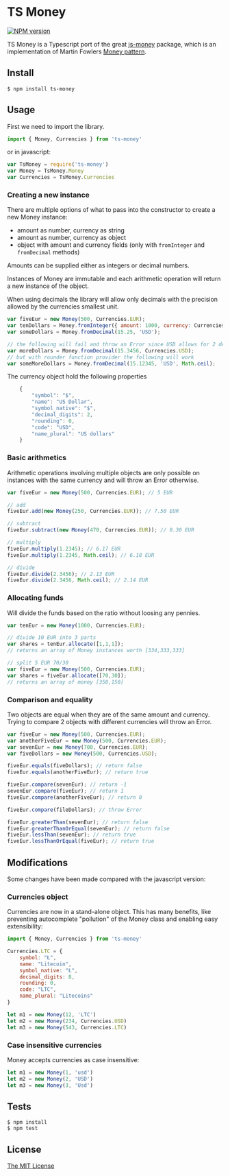 # TS Money

[![NPM version][npm-image]][npm-url]

TS Money is a Typescript port of the great [js-money](https://www.npmjs.com/package/js-money) package, which is an implementation of Martin Fowlers [Money pattern](http://martinfowler.com/eaaCatalog/money.html). 

## Install

    $ npm install ts-money


## Usage

First we need to import the library.

```javascript
import { Money, Currencies } from 'ts-money'
```

or in javascript:

```javascript
var TsMoney = require('ts-money')
var Money = TsMoney.Money
var Currencies = TsMoney.Currencies
```

### Creating a new instance

There are multiple options of what to pass into the constructor to create a new Money instance:
* amount as number, currency as string
* amount as number, currency as object
* object with amount and currency fields (only with `fromInteger` and `fromDecimal` methods)

Amounts can be supplied either as integers or decimal numbers.

Instances of Money are immutable and each arithmetic operation will return a new instance of the object.

When using decimals the library will allow only decimals with the precision allowed by the currencies smallest unit.

```javascript
var fiveEur = new Money(500, Currencies.EUR);
var tenDollars = Money.fromInteger({ amount: 1000, currency: Currencies.USD });
var someDollars = Money.fromDecimal(15.25, 'USD');

// the following will fail and throw an Error since USD allows for 2 decimals
var moreDollars = Money.fromDecimal(15.3456, Currencies.USD);
// but with rounder function provider the following will work
var someMoreDollars = Money.fromDecimal(15.12345, 'USD', Math.ceil);
```

The currency object hold the following properties

```javascript
    {
        "symbol": "$",
        "name": "US Dollar",
        "symbol_native": "$",
        "decimal_digits": 2,
        "rounding": 0,
        "code": "USD",
        "name_plural": "US dollars"
    }
```

### Basic arithmetics

Arithmetic operations involving multiple objects are only possible on instances with the same currency and will throw an Error otherwise.

```javascript
var fiveEur = new Money(500, Currencies.EUR); // 5 EUR

// add
fiveEur.add(new Money(250, Currencies.EUR)); // 7.50 EUR

// subtract 
fiveEur.subtract(new Money(470, Currencies.EUR)); // 0.30 EUR

// multiply
fiveEur.multiply(1.2345); // 6.17 EUR
fiveEur.multiply(1.2345, Math.ceil); // 6.18 EUR

// divide 
fiveEur.divide(2.3456); // 2.13 EUR
fiveEur.divide(2.3456, Math.ceil); // 2.14 EUR
```

### Allocating funds

Will divide the funds based on the ratio without loosing any pennies. 

```javascript
var tenEur = new Money(1000, Currencies.EUR);

// divide 10 EUR into 3 parts
var shares = tenEur.allocate([1,1,1]); 
// returns an array of Money instances worth [334,333,333]

// split 5 EUR 70/30
var fiveEur = new Money(500, Currencies.EUR);
var shares = fiveEur.allocate([70,30]);
// returns an array of money [350,150]

```

### Comparison and equality

Two objects are equal when they are of the same amount and currency.
Trying to compare 2 objects with different currencies will throw an Error.

```javascript
var fiveEur = new Money(500, Currencies.EUR);
var anotherFiveEur = new Money(500, Currencies.EUR);
var sevenEur = new Money(700, Currencies.EUR);
var fiveDollars = new Money(500, Currencies.USD);

fiveEur.equals(fiveDollars); // return false
fiveEur.equals(anotherFiveEur); // return true

fiveEur.compare(sevenEur); // return -1
sevenEur.compare(fiveEur); // return 1
fiveEur.compare(anotherFiveEur); // return 0

fiveEur.compare(fileDollars); // throw Error

fiveEur.greaterThan(sevenEur); // return false
fiveEur.greaterThanOrEqual(sevenEur); // return false
fiveEur.lessThan(sevenEur); // return true
fiveEur.lessThanOrEqual(fiveEur); // return true
```


## Modifications

Some changes have been made compared with the javascript version:

### Currencies object

Currencies are now in a stand-alone object. This has many benefits, like preventing autocomplete "pollution" of the Money class and enabling easy extensibility:

```javascript
import { Money, Currencies } from 'ts-money'

Currencies.LTC = {
    symbol: "Ł",
    name: "Litecoin",
    symbol_native: "Ł",
    decimal_digits: 8,
    rounding: 0,
    code: "LTC",
    name_plural: "Litecoins"    
}

let m1 = new Money(12, 'LTC')
let m2 = new Money(234, Currencies.USD)
let m3 = new Money(543, Currencies.LTC)

```

### Case insensitive currencies

Money accepts currencies as case insensitive:

```javascript
let m1 = new Money(1, 'usd')
let m2 = new Money(2, 'USD')
let m3 = new Money(3, 'Usd')
```


## Tests

    $ npm install
    $ npm test

## License

[The MIT License](http://opensource.org/licenses/MIT)

[npm-url]: https://npmjs.org/package/ts-money
[npm-image]: http://img.shields.io/npm/v/ts-money.svg